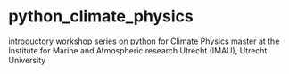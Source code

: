 # python_climate_physics
introductory workshop series on python for Climate Physics master at the Institute for Marine and Atmospheric research Utrecht (IMAU), Utrecht University
